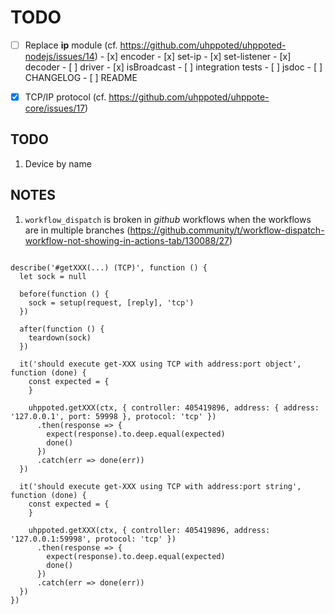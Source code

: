 # TODO

- [ ] Replace **ip** module (cf. https://github.com/uhppoted/uhppoted-nodejs/issues/14)
      - [x] encoder
            - [x] set-ip
            - [x] set-listener
      - [x] decoder
      - [ ] driver
            - [x] isBroadcast
      - [ ] integration tests
      - [ ] jsdoc
      - [ ] CHANGELOG
      - [ ] README

- [x] TCP/IP protocol (cf. https://github.com/uhppoted/uhppote-core/issues/17)

## TODO

1. Device by name

## NOTES

1. `workflow_dispatch` is broken in _github_ workflows when the workflows are in multiple
    branches (https://github.community/t/workflow-dispatch-workflow-not-showing-in-actions-tab/130088/27)
```

describe('#getXXX(...) (TCP)', function () {
  let sock = null

  before(function () {
    sock = setup(request, [reply], 'tcp')
  })

  after(function () {
    teardown(sock)
  })

  it('should execute get-XXX using TCP with address:port object', function (done) {
    const expected = {
    }

    uhppoted.getXXX(ctx, { controller: 405419896, address: { address: '127.0.0.1', port: 59998 }, protocol: 'tcp' })
      .then(response => {
        expect(response).to.deep.equal(expected)
        done()
      })
      .catch(err => done(err))
  })

  it('should execute get-XXX using TCP with address:port string', function (done) {
    const expected = {
    }

    uhppoted.getXXX(ctx, { controller: 405419896, address: '127.0.0.1:59998', protocol: 'tcp' })
      .then(response => {
        expect(response).to.deep.equal(expected)
        done()
      })
      .catch(err => done(err))
  })
})
```